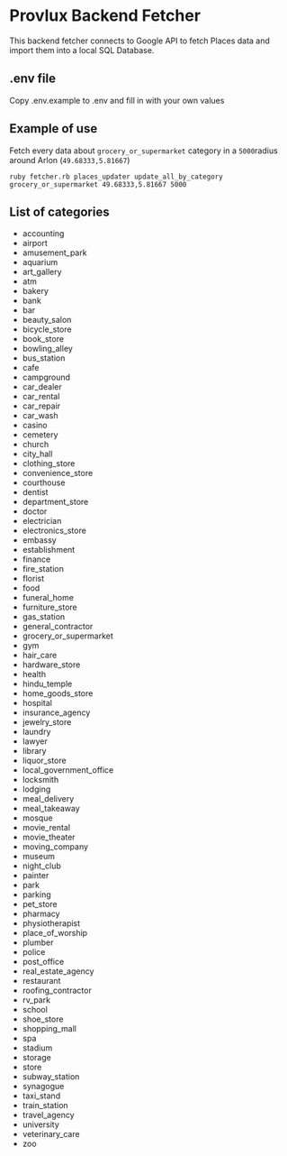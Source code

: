 # Provlux Backend Fetcher

This backend fetcher connects to Google API to fetch Places data and import them into a local SQL Database.

## .env file

Copy .env.example to .env and fill in with your own values

## Example of use
Fetch every data about ``grocery_or_supermarket`` category in a ``5000``radius around Arlon (``49.68333,5.81667``)

````
ruby fetcher.rb places_updater update_all_by_category grocery_or_supermarket 49.68333,5.81667 5000
````

## List of categories

- accounting
- airport
- amusement_park
- aquarium
- art_gallery
- atm
- bakery
- bank
- bar
- beauty_salon
- bicycle_store
- book_store
- bowling_alley
- bus_station
- cafe
- campground
- car_dealer
- car_rental
- car_repair
- car_wash
- casino
- cemetery
- church
- city_hall
- clothing_store
- convenience_store
- courthouse
- dentist
- department_store
- doctor
- electrician
- electronics_store
- embassy
- establishment
- finance
- fire_station
- florist
- food
- funeral_home
- furniture_store
- gas_station
- general_contractor
- grocery_or_supermarket
- gym
- hair_care
- hardware_store
- health
- hindu_temple
- home_goods_store
- hospital
- insurance_agency
- jewelry_store
- laundry
- lawyer
- library
- liquor_store
- local_government_office
- locksmith
- lodging
- meal_delivery
- meal_takeaway
- mosque
- movie_rental
- movie_theater
- moving_company
- museum
- night_club
- painter
- park
- parking
- pet_store
- pharmacy
- physiotherapist
- place_of_worship
- plumber
- police
- post_office
- real_estate_agency
- restaurant
- roofing_contractor
- rv_park
- school
- shoe_store
- shopping_mall
- spa
- stadium
- storage
- store
- subway_station
- synagogue
- taxi_stand
- train_station
- travel_agency
- university
- veterinary_care
- zoo
